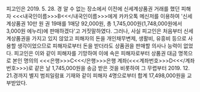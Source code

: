 피고인은 2019. 5. 28. 경 알 수 없는 장소에서 이전에 신세계상품권 거래를 했던 피해자 <<<내국인이름>>>B<<</내국인이름>>>에게 카카오톡 메신저를 이용하여 '신세계상품권 10만 원 권 19매를 1매당 92,000원, 총 1,745,000원(1,748,000원에서 3,000원 에누리)에 판매하겠다'고 거짓말하였다.
그러나, 사실 피고인은 처음부터 신세계상품권을 가지고 있지 않았고 피해자의 돈을 개인채무변제, 생활비, 유흥비 등으로 사용할 생각이었으므로 피해자로부터 돈을 받더라도 상품권을 판매할 의사나 능력이 없었다.
피고인은 이와 같이 피해자를 기망하여 이에 속은 피해자로부터 상품권 대금 명목으로 본인 명의의 <<<은행>>>C<<</은행>>>은행 계좌(<<<계좌번호>>>D<<</계좌번호>>>)로 같은 날 1,745,000원을 송금 받은 것을 비롯하여 그 무렵부터 2019. 12. 21.경까지 별지 범죄일람표 기재와 같이 피해자 4명으로부터 합계 17,498,000원을 교부받았다.